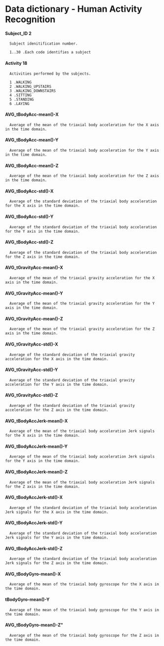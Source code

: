 # Data dictionary - Human Activity Recognition

#### Subject_ID 2

      Subject idenitification number.
      
      1..30 .Each code identifies a subject

#### Activity 18

      Activities performed by the subjects.
      
      1 .WALKING
      2 .WALKING_UPSTAIRS
      3 .WALKING_DOWNSTAIRS
      4 .SITTING
      5 .STANDING
      6 .LAYING
      
      
#### AVG_tBodyAcc-mean()-X

      Average of the mean of the triaxial body acceleration for the X axis in the time domain.

#### AVG_tBodyAcc-mean()-Y   

      Average of the mean of the triaxial body acceleration for the Y axis in the time domain.

#### AVG_tBodyAcc-mean()-Z  

      Average of the mean of the triaxial body acceleration for the Z axis in the time domain.

#### AVG_tBodyAcc-std()-X

      Average of the standard deviation of the triaxial body acceleration for the X axis in the time domain.

#### AVG_tBodyAcc-std()-Y

      Average of the standard deviation of the triaxial body acceleration for the Y axis in the time domain.

#### AVG_tBodyAcc-std()-Z           

      Average of the standard deviation of the triaxial body acceleration for the Z axis in the time domain.

#### AVG_tGravityAcc-mean()-X

      Average of the mean of the triaxial gravity acceleration for the X axis in the time domain.

#### AVG_tGravityAcc-mean()-Y

      Average of the mean of the triaxial gravity acceleration for the Y axis in the time domain.

#### AVG_tGravityAcc-mean()-Z 

      Average of the mean of the triaxial gravity acceleration for the Z axis in the time domain.

#### AVG_tGravityAcc-std()-X

      Average of the standard deviation of the triaxial gravity acceleration for the X axis in the time domain.

#### AVG_tGravityAcc-std()-Y

      Average of the standard deviation of the triaxial gravity acceleration for the Y axis in the time domain.

#### AVG_tGravityAcc-std()-Z

      Average of the standard deviation of the triaxial gravity acceleration for the Z axis in the time domain.

#### AVG_tBodyAccJerk-mean()-X 

      Average of the mean of the triaxial body acceleration Jerk signals for the X axis in the time domain.

#### AVG_tBodyAccJerk-mean()-Y  

      Average of the mean of the triaxial body acceleration Jerk signals for the Y axis in the time domain.

#### AVG_tBodyAccJerk-mean()-Z     

      Average of the mean of the triaxial body acceleration Jerk signals for the Z axis in the time domain.

#### AVG_tBodyAccJerk-std()-X   

      Average of the standard deviation of the triaxial body acceleration Jerk signals for the X axis in the time domain.

#### AVG_tBodyAccJerk-std()-Y  

      Average of the standard deviation of the triaxial body acceleration Jerk signals for the Y axis in the time domain.

#### AVG_tBodyAccJerk-std()-Z       

      Average of the standard deviation of the triaxial body acceleration Jerk signals for the Z axis in the time domain.

#### AVG_tBodyGyro-mean()-X 

      Average of the mean of the triaxial body gyroscope for the X axis in the time domain.

#### tBodyGyro-mean()-Y

      Average of the mean of the triaxial body gyroscope for the Y axis in the time domain.

#### AVG_tBodyGyro-mean()-Z"          

      Average of the mean of the triaxial body gyroscope for the Z axis in the time domain.


